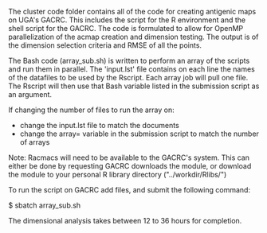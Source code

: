 The cluster code folder contains all of the code for creating antigenic maps on UGA's GACRC. This includes the script for the R environment and the shell script for the GACRC. The code is formulated to allow for OpenMP parallelization of the acmap creation and dimension testing. The output is of the dimension selection criteria and RMSE of all the points.

The Bash code (array_sub.sh) is written to perform an array of the scripts and run them in parallel. The 'input.lst' file contains on each line the names of the datafiles to be used by the Rscript. Each array job will pull one file. The Rscript will then use that Bash variable listed in the submission script as an argument.

If changing the number of files to run the array on:
* change the input.lst file to match the documents
* change the array= variable in the submission script to match the number of arrays

Note: Racmacs will need to be available to the GACRC's system. This can either be done by requesting GACRC downloads the module, or download the module to your personal R library directory ("../workdir/Rlibs/")

To run the script on GACRC add files, and submit the following command:

$ sbatch array_sub.sh

The dimensional analysis takes between 12 to 36 hours for completion.